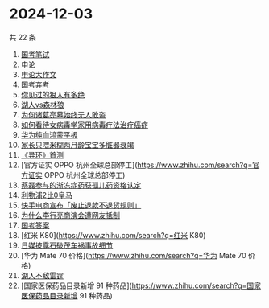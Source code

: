 # 2024-12-03

共 22 条

<!-- BEGIN -->
<!-- 最后更新时间 Tue Dec 03 2024 23:13:01 GMT+0800 (China Standard Time) -->

1. [国考笔试](https://www.zhihu.com/search?q=国考笔试)
1. [申论](https://www.zhihu.com/search?q=申论)
1. [申论大作文](https://www.zhihu.com/search?q=申论大作文)
1. [国考弃考](https://www.zhihu.com/search?q=国考弃考)
1. [你见过的狠人有多绝](https://www.zhihu.com/search?q=你见过的狠人有多绝)
1. [湖人vs森林狼](https://www.zhihu.com/search?q=湖人vs森林狼)
1. [为何诸葛亮墓始终无人敢盗](https://www.zhihu.com/search?q=为何诸葛亮墓始终无人敢盗)
1. [如何看待女病毒学家用病毒疗法治疗癌症](https://www.zhihu.com/search?q=如何看待女病毒学家用病毒疗法治疗癌症)
1. [华为纯血鸿蒙平板](https://www.zhihu.com/search?q=华为纯血鸿蒙平板)
1. [家长只喂米糊两月龄宝宝多脏器衰竭](https://www.zhihu.com/search?q=家长只喂米糊两月龄宝宝多脏器衰竭)
1. [《异环》首测](https://www.zhihu.com/search?q=《异环》首测)
1. [官方证实 OPPO 杭州全球总部停工](https://www.zhihu.com/search?q=官方证实 OPPO
   杭州全球总部停工)
1. [蔡磊参与的渐冻症药获孤儿药资格认定](https://www.zhihu.com/search?q=蔡磊参与的渐冻症药获孤儿药资格认定)
1. [利物浦2比0皇马](https://www.zhihu.com/search?q=利物浦2比0皇马)
1. [快手电商宣布「废止退款不退货规则」](https://www.zhihu.com/search?q=快手电商宣布「废止退款不退货规则」)
1. [为什么李行亮商演会遭网友抵制](https://www.zhihu.com/search?q=为什么李行亮商演会遭网友抵制)
1. [国考答案](https://www.zhihu.com/search?q=国考答案)
1. [红米 K80](https://www.zhihu.com/search?q=红米 K80)
1. [日媒披露石破茂车祸事故细节](https://www.zhihu.com/search?q=日媒披露石破茂车祸事故细节)
1. [华为 Mate 70 价格](https://www.zhihu.com/search?q=华为 Mate 70 价格)
1. [湖人不敌雷霆](https://www.zhihu.com/search?q=湖人不敌雷霆)
1. [国家医保药品目录新增 91
   种药品](https://www.zhihu.com/search?q=国家医保药品目录新增 91 种药品)

<!-- END -->
